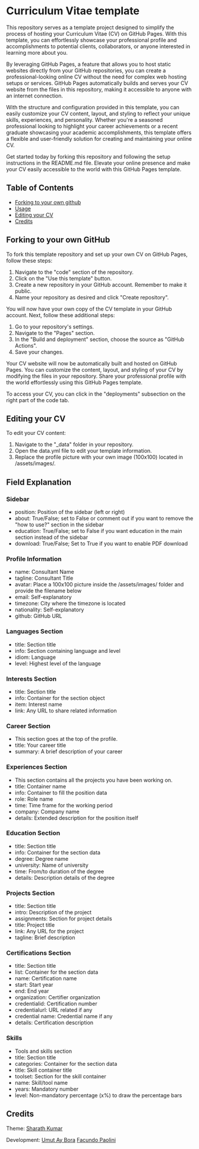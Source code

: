 # Curriculum Vitae template

This repository serves as a template project designed to simplify the process of hosting your Curriculum Vitae (CV) on GitHub Pages. With this template, you can effortlessly showcase your professional profile and accomplishments to potential clients, collaborators, or anyone interested in learning more about you.

By leveraging GitHub Pages, a feature that allows you to host static websites directly from your GitHub repositories, you can create a professional-looking online CV without the need for complex web hosting setups or services. GitHub Pages automatically builds and serves your CV website from the files in this repository, making it accessible to anyone with an internet connection.

With the structure and configuration provided in this template, you can easily customize your CV content, layout, and styling to reflect your unique skills, experiences, and personality. Whether you're a seasoned professional looking to highlight your career achievements or a recent graduate showcasing your academic accomplishments, this template offers a flexible and user-friendly solution for creating and maintaining your online CV.

Get started today by forking this repository and following the setup instructions in the README.md file. Elevate your online presence and make your CV easily accessible to the world with this GitHub Pages template.

## Table of Contents

- [Forking to your own github](#Forking-to-your-own-github)
- [Usage](#usage)
- [Editing your CV](#editing-your-cv)
- [Credits](#credits)

## Forking to your own GitHub

To fork this template repository and set up your own CV on GitHub Pages, follow these steps:

1. Navigate to the "code" section of the repository.
2. Click on the "Use this template" button.
3. Create a new repository in your GitHub account. Remember to make it public.
4. Name your repository as desired and click "Create repository".

You will now have your own copy of the CV template in your GitHub account. Next, follow these additional steps:

1. Go to your repository's settings.
2. Navigate to the "Pages" section.
3. In the "Build and deployment" section, choose the source as "GitHub Actions".
4. Save your changes.

Your CV website will now be automatically built and hosted on GitHub Pages. You can customize the content, layout, and styling of your CV by modifying the files in your repository. Share your professional profile with the world effortlessly using this GitHub Pages template.

To access your CV, you can click in the "deployments" subsection on the right part of the code tab.

## Editing your CV

To edit your CV content:

1. Navigate to the "\_data" folder in your repository.
2. Open the data.yml file to edit your template information.
3. Replace the profile picture with your own image (100x100) located in /assets/images/.

## Field Explanation

### Sidebar
- position: Position of the sidebar (left or right)
- about: True/False; set to False or comment out if you want to remove the "how to use?" section in the sidebar
- education: True/False; set to False if you want education in the main section instead of the sidebar
- download: True/False; Set to True if you want to enable PDF download

### Profile Information
- name: Consultant Name
- tagline: Consultant Title
- avatar: Place a 100x100 picture inside the /assets/images/ folder and provide the filename below
- email: Self-explanatory
- timezone: City where the timezone is located
- nationality: Self-explanatory
- github: GitHub URL

### Languages Section
- title: Section title
- info: Section containing language and level
- idiom: Language
- level: Highest level of the language

### Interests Section
- title: Section title
- info: Container for the section object
- item: Interest name
- link: Any URL to share related information

### Career Section
- This section goes at the top of the profile.
- title: Your career title
- summary: A brief description of your career

### Experiences Section
- This section contains all the projects you have been working on.
- title: Container name
- info: Container to fill the position data
- role: Role name
- time: Time frame for the working period
- company: Company name
- details: Extended description for the position itself

### Education Section
- title: Section title
- info: Container for the section data
- degree: Degree name
- university: Name of university
- time: From/to duration of the degree
- details: Description details of the degree

### Projects Section
- title: Section title
- intro: Description of the project
- assignments: Section for project details
- title: Project title
- link: Any URL for the project
- tagline: Brief description

### Certifications Section
- title: Section title
- list: Container for the section data
- name: Certification name
- start: Start year
- end: End year
- organization: Certifier organization
- credentialid: Certification number
- credentialurl: URL related if any
- credential name: Credential name if any
- details: Certification description

### Skills
- Tools and skills section
- title: Section title
- categories: Container for the section data
- title: Skill container title
- toolset: Section for the skill container
- name: Skill/tool name
- years: Mandatory number
- level: Non-mandatory percentage (x%) to draw the percentage bars

## Credits

Theme:
[Sharath Kumar](https://github.com/sharu725/online-cv)

Development:
[Umut Ay Bora](https://github.com/Umutayb)
[Facundo Paolini](https://github.com/FisSher)

